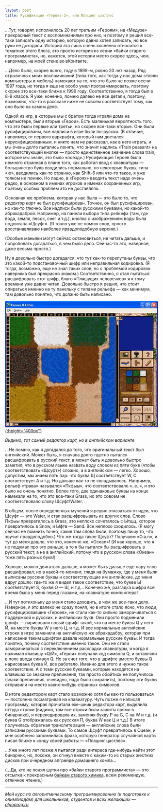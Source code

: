 ```yaml
---
layout: post
title: Русификация «Героев-2», или Плацинг цастлес
---
```


...Тут, говорят, исполнилось 20 лет третьим «Героям», на «Медузе» прекрасный текст с воспоминаниями про них,
и поэтому я решил все-таки записать одну историю, которую давно хотел записать, но все руки не доходили.
История эта лишь очень косвенно относится к тематике этого блога, это просто история из серии
«байки старого программиста», но, кажется, этой истории место скорее здесь, чем, например,
на моей стене во вКонтакте. 

...Дело было, скорее всего, году в 1999-м, ровно 20 лет назад. Ряд отрывочных моих воспоминаний
(типа того, как тогда у нас дома стояли компьютеры и мебель) намекают на то, что это было не позже осени 1997 года,
но тогда я еще не особо умел программировать, поэтому скорее это все-таки ближе к 1999 году. Соответственно, я тогда был
в 8-9 классе. Я уже, конечно, помню далеко не все детали, поэтому, возможно, что-то в рассказе ниже не совсем соответствует
тому, как оно было на самом деле.

Одной из игр, в которые мы с братом тогда играли дома на компьютере, были вторые «Герои». Есть маленькая вероятность того,
что это были первые или третьи, но скорее все-таки вторые. Они были русифицированы, все надписи в игре были по-русски. (В отличие,
например, от первого варкрафта, который нам достался нерусифицированным, и никто нам не рассказал, как в него играть,
и мы очень долго пытались понять, что значит надпись «Train peasant» на соответствующей кнопке — просто единственное значение
слова train, которое мы знали, это было «поезд».) Русификация Героев была немного странная в плане того, как работал ввод с клавиатуры — 
большинство букв вводились нормально, но некоторые буквы, типа «ю», вводились как-то странно, как Shift-6 или что-то такое, я уже
толком не помню. Но ладно, в «Героях» вводить текст надо очень редко, в основном в именах игроков и именах сохраненных игр,
поэтому особых проблем это не доставляло.

Основная же проблема, которая у нас была — это было то, что *редактор карт* не был русифицирован. Точнее, он был русифицирован,
но как-то глючно. Все надписи были русскими буквами, но какой-то абракадаброй. Например, на панели выбора типа рельефа
(там, где вода, земля, песок, снег и т.д.), кнопка с изображением воды была подписана «Щсуфт».
(Я точно уже не помню слов, просто восстанавливаю наиболее правдоподобную версию.)

(Особые маньяки могут сейчас остановиться, не читать дальше, и попробовать догадаться, в чем было дело. 
Сейчас-то это, наверное, даже весьма просто.)

Ну я довольно быстро догадался, что тут как-то перепутаны буквы, что это какой-то подстановочный шифр
или неправильная кодировка. (Я тогда, возможно, еще не знал таких слов, но с проблемой кодировок
наверняка был прекрасно знаком.) Соответственно, я стал пытаться расшифровать этот шифр, благо
«Пляшущих человечков» я к тому времени уже давно читал. Довольно быстро я решил, что стоит опираться
именно на ту панельку с типами рельефа — как минимум, там довольно понятно, что должно быть написано.

[![](/images/2019-03-17-heroes/editor.jpg){:height="400px"}](/images/2019-03-17-heroes/editor.jpg)

*Видимо, тот самый редактор карт, но в английском варианте*

...Не помню, как я догадался до того, что оригинальный текст был английский. Может быть, я сначала
долго тщетно пытался расшифровать в русский текст, а может быть я довольно быстро заметил,
что в русском языке назвать воду словом из пяти букв (чтобы соответствовать «Щсуфт») сложно,
а в английском — легко. Хорошо, допустим, мы знаем пять пар: что буква Щ соответствует W, С соответствует A
и т.д. Но дальше как-то не складывалось. Например, рельеф «трава» назывался «Пкфыы», что соответствовало «..e..»,
и это было не очень понятно. Более того, две одинаковые буквы на конце намекали на то, что это все-таки Grass, но 
это совсем не соответствовало слову Щсуфт/Water. 

В общем, после определенных мучений я решил отказаться от идеи, что Щсуфт — это Water, и стал расшифровывать из других слов.
Слово Пкфыы превратилось в Grass, это неплохо сочеталось с Ытщц, которое превратилось в Snow, и Ыфтв — Sand.
Все неплохо сходилось. (Я могу сейчас не помнить точно, какие там слова были, поэтому пишу то,
что звучит правдоподобно.) Что же тогда такое Щсуфт? Получаем «O.a.n», и тут до меня дошло, что это,
конечно же, «Ocean»! (И как хорошо, что я не подумал про это раньше, а то я бы пытался бы расшифровать
в русский текст, а не в английский, потому что в русском слове «Океан» тоже пять разных букв!)

Хорошо, можно двигаться дальше, я может быть дальше еще пару слов расшифровал, но в какой-то момент,
глядя на бумажку, где у меня были выписаны русские буквы и соответствующие им английские, 
до меня вдруг дошло: где-то же я видел такое соответствие, что букве Ы соответствует S, букве O — Щ,
и т.д... Конечно же, разгадка шифра все время была у меня перед глазами, на клавиатуре компьютера!

...И тут потихоньку до меня стало доходить, в чем же все-таки дело. Наверное, я это далеко не сразу понял,
но в итоге стало ясно, что люди, русифицировавшие «Героев», не стали как-то сильно заморачиваться
с поддержкой и русских, и английских букв. Они просто подменили шрифт — нарисовали новый шрифт такой,
что на месте буквы Q у него Й, на месте буквы W у него Ц, и т.д. И все нормальные английские строки
в игре заменили на английскую же абракадабру, которая при написании таким шрифтом давала нормальные русские буквы.
И тогда понятно, почему соответствие именно такое. Они не стали заморачиваться с переключением раскладки клавиатуры,
и когда я нажимал клавишу «Q/Й», «Герои» получали код символа Q, и вставляли в поле ввода символ Q.
Но за счет того, что в шрифте вместо буквы Q нарисована буква Й, все работало. Именно для этого и нужно такое соответствие.
А с теми русские буквами, которые находятся на клавишах со знаками препинания, так просто обойтись не получилось
(знаки препинания, очевидно, надо было сохранить), поэтому эти буквы отправили на место каких-нибудь
странных символов.

В итоге редактором карт стало возможно хотя бы как-то пользоваться — постоянно посматривая на клавиатуру.
Чуть позже я написал программу, которая прочитала exe-шник редактора карт, выделила оттуда строки
(видимо, там все строки были зашиты прямо в бинарнике), и перекодировала их, заменяя букву P на G, С на W и т.д.
(и буква G отображалась как русская П, буква W как Ц и т.д.) В итоге получилась обратная транслитерация
— английские слова были записаны русскими буквами. То самое Щсуфт превратилось в Оцеан, и мне особенно запомнилась
фраза, которую генератор случайной карты писал ближе к концу своей работы — «Плацинг цастлес».

...Уже много лет позже я пытался ради интереса где-нибудь найти этот бинарник, но, похоже, он сгинул вместе с каким-то
из старых жестких дисков при очередном апгрейде домашнего компа...

(...Да, кто не понял шутки про «байки старого программиста» — это отсылка к прекрасным [байкам старого химика](http://www.palek.ru/bayks.htm),
всем рекомендую, отличное чтение.)

----

*Мой курс по алгоритмическому программированию (и подготовке к олимпиадам) для школьников, студентов и всех желающих — [algoprog.ru](http://algoprog.ru)*
